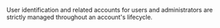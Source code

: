 User identification and related accounts for users and administrators are strictly managed throughout an account's lifecycle.
